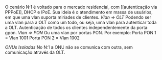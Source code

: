 O cenário N:1 é voltado para o mercado residencial, com [[autenticação via PPPoE]], DHCP e IPoE. Sua ideia é o atendimento em massa de usuários, em que uma vlan suporta miríades de clientes. 
*Vlan => OLT*
Podendo ser uma vlan para a OLT como um todo, ou seja, uma vlan para autenticar toda a OLT. Autenticação de todos os clientes independentemente da porta gpon. 
*Vlan => PON*
Ou uma vlan por portas PON. Por exemplo:
Porta PON 1 = Vlan 1001
Porta PON 2 = Vlan 1002

*ONUs Isoladas*
No N:1 a ONU não se comunica com outra, sem comunicação através da OLT. 

